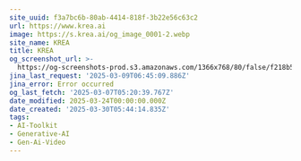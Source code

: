 ```yaml
---
site_uuid: f3a7bc6b-80ab-4414-818f-3b22e56c63c2
url: https://www.krea.ai
image: https://s.krea.ai/og_image_0001-2.webp
site_name: KREA
title: KREA
og_screenshot_url: >-
  https://og-screenshots-prod.s3.amazonaws.com/1366x768/80/false/f218b53ccac781cd044feb141ac83f0b681d6452d0f0f53abc9aff88ec965be0.jpeg
jina_last_request: '2025-03-09T06:45:09.886Z'
jina_error: Error occurred
og_last_fetch: '2025-03-07T05:20:39.767Z'
date_modified: 2025-03-24T00:00:00.000Z
date_created: '2025-03-30T05:44:14.835Z'
tags:
- AI-Toolkit
- Generative-AI
- Gen-Ai-Video
---
```










